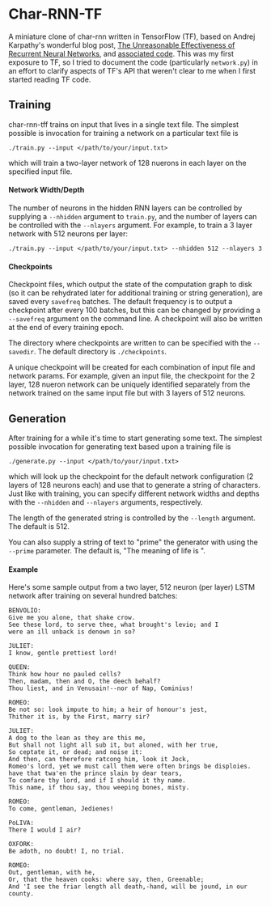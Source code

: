 # Char-RNN-TF

A miniature clone of char-rnn written in TensorFlow (TF), based on Andrej Karpathy's wonderful blog post, [The Unreasonable Effectiveness of Recurrent Neural Networks](http://karpathy.github.io/2015/05/21/rnn-effectiveness/), and [associated code](https://github.com/karpathy/char-rnn).  This was my first exposure to TF, so I tried to document the code (particularly `network.py`) in an effort to clarify aspects of TF's API that weren't clear to me when I first started reading TF code.

## Training

char-rnn-tff trains on input that lives in a single text file.  The simplest possible is invocation for training a network on a particular text file is
```
./train.py --input </path/to/your/input.txt>
```
which will train a two-layer network of 128 nuerons in each layer on the specified input file.

#### Network Width/Depth

The number of neurons in the hidden RNN layers can be controlled by supplying a `--nhidden` argument to `train.py`, and the number of layers can be controlled with the `--nlayers` argument.  For example, to train a 3 layer network with 512 neurons per layer:
```
./train.py --input </path/to/your/input.txt> --nhidden 512 --nlayers 3
```

#### Checkpoints

Checkpoint files, which output the state of the computation graph to disk (so it can be rehydrated later for additional training or string generation), are saved every `savefreq` batches.  The default frequency is to output a checkpoint after every 100 batches, but this can be changed by providing a `--savefreq` argument on the command line.  A checkpoint will also be written at the end of every training epoch.

The directory where checkpoints are written to can be specified with the `--savedir`.  The default directory is `./checkpoints`.

A unique checkpoint will be created for each combination of input file and network params.  For example, given an input file, the checkpoint for the 2 layer, 128 nueron network can be uniquely identified separately from the network trained on the same input file but with 3 layers of 512 neurons.

## Generation

After training for a while it's time to start generating some text.  The simplest possible invocation for generating text based upon a training file is
```
./generate.py --input </path/to/your/input.txt>
```
which will look up the checkpoint for the default network configuration (2 layers of 128 neurons each) and use that to generate a string of characters.  Just like with training, you can specify different network widths and depths with the `--nhidden` and `--nlayers` arguments, respectively.

The length of the generated string is controlled by the `--length` argument.  The default is 512.

You can also supply a string of text to "prime" the generator with using the `--prime` parameter.  The default is, "The meaning of life is ".

#### Example
Here's some sample output from a two layer, 512 neuron (per layer) LSTM network after training on several hundred batches:
```
BENVOLIO:
Give me you alone, that shake crow.
See these lord, to serve thee, what brought's levio; and I
were an ill unback is denown in so?

JULIET:
I know, gentle prettiest lord!

QUEEN:
Think how hour no pauled cells?
Then, madam, then and O, the deech behalf?
Thou liest, and in Venusain!--nor of Nap, Cominius!

ROMEO:
Be not so: look impute to him; a heir of honour's jest,
Thither it is, by the First, marry sir?

JULIET:
A dog to the lean as they are this me,
But shall not light all sub it, but aloned, with her true,
So ceptate it, or dead; and noise it:
And then, can therefore ratcong him, look it Jock,
Romeo's lord, yet we must call them were often brings be disploies.
have that twa'en the prince slain by dear tears,
To comfare thy lord, and if I should it thy name.
This name, if thou say, thou weeping bones, misty.

ROMEO:
To come, gentleman, Jedienes!

PoLIVA:
There I would I air?

OXFORK:
Be adoth, no doubt! I, no trial.

ROMEO:
Out, gentleman, with he,
Or, that the heaven cooks: where say, then, Greenable;
And 'I see the friar length all death,-hand, will be jound, in our county.
```
